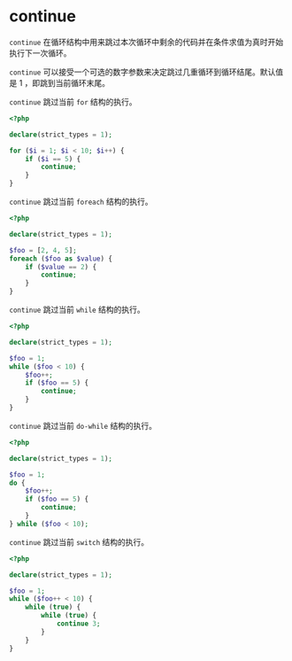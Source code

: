 # continue

`continue` 在循环结构中用来跳过本次循环中剩余的代码并在条件求值为真时开始执行下一次循环。

`continue` 可以接受一个可选的数字参数来决定跳过几重循环到循环结尾。默认值是 1 ，即跳到当前循环末尾。

`continue` 跳过当前 `for` 结构的执行。

```php
<?php

declare(strict_types = 1);

for ($i = 1; $i < 10; $i++) {
    if ($i == 5) {
        continue;
    }
}

```

`continue` 跳过当前 `foreach` 结构的执行。

```php
<?php

declare(strict_types = 1);

$foo = [2, 4, 5];
foreach ($foo as $value) {
    if ($value == 2) {
        continue;
    }
}

```

`continue` 跳过当前 `while` 结构的执行。

```php
<?php

declare(strict_types = 1);

$foo = 1;
while ($foo < 10) {
    $foo++;
    if ($foo == 5) {
        continue;
    }
}

```

`continue` 跳过当前 `do-while` 结构的执行。

```php
<?php

declare(strict_types = 1);

$foo = 1;
do {
    $foo++;
    if ($foo == 5) {
        continue;
    }
} while ($foo < 10);

```

`continue` 跳过当前 `switch` 结构的执行。

```php
<?php

declare(strict_types = 1);

$foo = 1;
while ($foo++ < 10) {
    while (true) {
        while (true) {
            continue 3;
        }
    }
}

```


